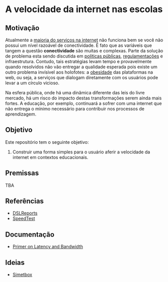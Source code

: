 # A velocidade da internet nas escolas

## Motivação
Atualmente a [maioria do serviços na internet](https://danluu.com/web-bloat/) não funciona bem se você não possui um nível razoável de conectividade. É fato que as variáveis que tangem a questão **conectividade** são muitas e complexas. Parte da solução de problema esta sendo discutida em [políticas públicas](http://www.anatel.gov.br/setorregulado/index.php/plano-nacional-de-banda-larga), [regulamentações](http://www.anatel.gov.br/legislacao/) e infraestrutura. Contudo, tais estratégias levam tempo e provavelmente quando resolvidos não vão entregar a qualidade esperada pois existe um outro problema invísivel aos holofotes: a [obesidade](http://idlewords.com/talks/website_obesity.htm) das plataformas na web, ou seja, a serviços que dialogam diretamente com os usuários pode levar a um círculo vicioso. 

Na esfera pública, onde há uma dinâmica diferente das leis do livre mercado, há um risco do impacto destas transformações serem ainda mais fortes. A educação, por exemplo, continuará a sofrer com uma internet que não entrega o mínimo necessário para contribuir nos processos de aprendizagem.

## Objetivo
Este repositório tem o seguinte objetivo:

1. Construir uma forma simples para o usuário aferir a velocidade da internet em contextos educacionais. 

## Premissas
TBA

## Referências 

- [DSLReports](http://www.dslreports.com/speedtest/)
- [SpeedTest](http://www.speedtest.net)

## Documentação 

- [Primer on Latency and Bandwidth](https://hpbn.co/primer-on-latency-and-bandwidth/#speed-is-a-feature)


## Ideias

- [Simetbox](https://simet.nic.br/simetbox.html)

